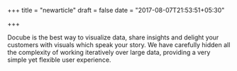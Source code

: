 +++
title = "newarticle"
draft = false
date = "2017-08-07T21:53:51+05:30"

+++


Docube is the best way to visualize data, share insights and delight your customers with visuals which speak your story. We have carefully hidden all the complexity of working iteratively over large data, providing a very simple yet flexible user experience.
